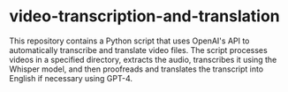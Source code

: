 # video-transcription-and-translation
This repository contains a Python script that uses OpenAI's API to automatically transcribe and translate video files. The script processes videos in a specified directory, extracts the audio, transcribes it using the Whisper model, and then proofreads and translates the transcript into English if necessary using GPT-4.
